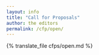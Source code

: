 ```yaml
---
layout: info
title: "Call for Proposals" 
author: the editors
permalink: /cfp/open/
---
```


{% translate_file cfps/open.md %}